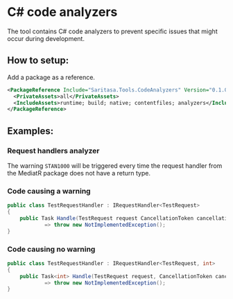 C# code analyzers
==============

The tool contains C# code analyzers to prevent specific issues that might occur during development.

## How to setup:

Add a package as a reference.

```xml
<PackageReference Include="Saritasa.Tools.CodeAnalyzers" Version="0.1.0">
  <PrivateAssets>all</PrivateAssets>
  <IncludeAssets>runtime; build; native; contentfiles; analyzers</IncludeAssets>
</PackageReference>
```
## Examples:

### Request handlers analyzer

The warning `STAN1000` will be triggered every time the request handler from the MediatR package does not have a return type.

### Code causing a warning

```csharp
public class TestRequestHandler : IRequestHandler<TestRequest>
{
    public Task Handle(TestRequest request CancellationToken cancellationToken)
            => throw new NotImplementedException();
}
```

### Code causing no warning

```csharp
public class TestRequestHandler : IRequestHandler<TestRequest, int>
{
    public Task<int> Handle(TestRequest request, CancellationToken cancellationToken)
            => throw new NotImplementedException();
}
```
